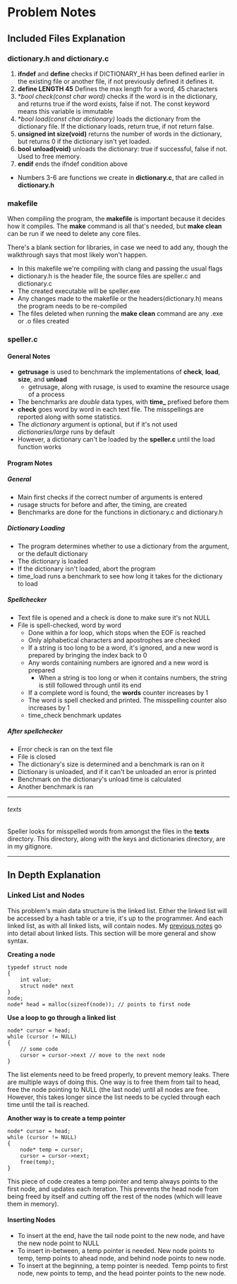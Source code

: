 # Problem Notes

## Included Files Explanation

### dictionary.h and dictionary.c

1. **ifndef** and **define** checks if DICTIONARY_H has been defined earlier in the existing file or another file, if not previously defined it defines it.
2. **define LENGTH 45** Defines the max length for a word, 45 characters
3. **bool check(const char *word)** checks if the word is in the dictionary, and returns true if the word exists, false if not. The const keyword means this variable is immutable 
4. **bool load(const char *dictionary)** loads the dictionary from the dictionary file. If the dictionary loads, return true, if not return false.
5. **unsigned int size(void)** returns the number of words in the dictionary, but returns 0 if the dictionary isn't yet loaded.
6. **bool unload(void)** unloads the dictionary: true if successful, false if not. Used to free memory.
7. **endif** ends the ifndef condition above

* Numbers 3-6 are functions we create in **dictionary.c**, that are called in **dictionary.h**


### makefile

When compiling the program, the **makefile** is important because it decides how it compiles. The **make** command is all that's needed, but **make clean** can be run if we need to delete any core files.

There's a blank section for libraries, in case we need to add any, though the walkthrough says that most likely won't happen.

* In this makefile we're compiling with clang and passing the usual flags
* dictionary.h is the header file, the source files are speller.c and dictionary.c
* The created executable will be speller.exe
* Any changes made to the makefile or the headers(dictionary.h) means the program needs to be re-compiled
* The files deleted when running the **make clean** command are any .exe or .o files created

### speller.c

#### General Notes

* **getrusage** is used to benchmark the implementations of **check**, **load**, **size**, and **unload**
	- getrusage, along with rusage, is used to examine the resource usage of a process
* The benchmarks are *double* data types, with **time_** prefixed before them
* **check** goes word by word in each text file. The misspellings are reported along with some statistics.
* The *dictionary* argument is optional, but if it's not used *dictionaries/large* runs by default
* However, a dictionary can't be loaded by the **speller.c** until the load function works

#### Program Notes

##### General

* Main first checks if the correct number of arguments is entered
* rusage structs for before and after, the timing, are created
* Benchmarks are done for the functions in dictionary.c and dictionary.h

##### Dictionary Loading

* The program determines whether to use a dictionary from the argument, or the default dictionary
* The dictionary is loaded
* If the dictionary isn't loaded, abort the program
* time_load runs a benchmark to see how long it takes for the dictionary to load

##### Spellchecker

* Text file is opened and a check is done to make sure it's not NULL
* File is spell-checked, word by word
	- Done within a for loop, which stops when the EOF is reached
	- Only alphabetical characters and apostrophes are checked
	- If a string is too long to be a word, it's ignored, and a new word is prepared by bringing the index back to 0
	- Any words containing numbers are ignored and a new word is prepared
		+ When a string is too long or when it contains numbers, the string is still followed through until its end
	- If a complete word is found, the **words** counter increases by 1
	- The word is spell checked and printed. The misspelling counter also increases by 1
	- time_check benchmark updates
	
##### After spellchecker 

* Error check is ran on the text file
* File is closed
* The dictionary's size is determined and a benchmark is ran on it
* Dictionary is unloaded, and if it can't be unloaded an error is printed 
* Benchmark on the dictionary's unload time is calculated
* Another benchmark is ran

---

###### texts

Speller looks for misspelled words from amongst the files in the **texts** directory. This directory, along with the keys and dictionaries directory, are in my gitignore.

---

## In Depth Explanation

### Linked List and Nodes
This problem's main data structure is the linked list. Either the linked list will be accessed by a hash table or a trie, it's up to the programmer. And each linked list, as with all linked lists, will contain nodes. My [previous notes](https://github.com/00SaadChaudhry/CS50_Notes/blob/master/Week%205%20-%20Data%20Structures/inDepthNotes.md#singly-linked-lists) go into detail about linked lists. This section will be more general and show syntax.

**Creating a node**

	typedef struct node
	{
		int value;
		struct node* next
	}
	node;
	node* head = malloc(sizeof(node)); // points to first node
	
**Use a loop to go through a linked list**

	node* cursor = head;
	while (cursor != NULL)
	{
		// some code
		cursor = cursor->next // move to the next node
	}
	
The list elements need to be freed properly, to prevent memory leaks. There are multiple ways of doing this. One way is to free them from tail to head, free the node pointing to NULL (the last node) until all nodes are free. However, this takes longer since the list needs to be cycled through each time until the tail is reached.  

**Another way is to create a temp pointer**

	node* cursor = head;
	while (cursor != NULL)
	{
		node* temp = cursor;
		cursor = cursor->next;
		free(temp);
	}
	
This piece of code creates a temp pointer and temp always points to the first node, and updates each iteration. This prevents the head node from being freed by itself and cutting off the rest of the nodes (which will leave them in memory).

#### Inserting Nodes

* To insert at the end, have the tail node point to the new node, and have the new node point to NULL
* To insert in-between, a temp pointer is needed. New node points to temp, temp points to ahead node, and behind node points to new node.
* To insert at the beginning, a temp pointer is needed. Temp points to first node, new points to temp, and the head pointer points to the new node.
